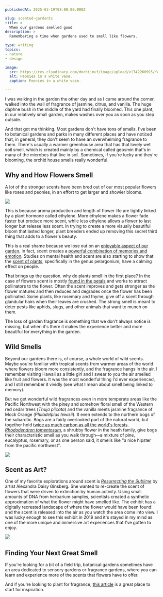 ```yaml
---
publishedAt: 2025-03-19T08:00:00.000Z

slug: scented-gardents
title: >
  When our gardens smelled good
description: >
  Remembering a time when gardens used to smell like flowers.

type: writing
topics:
- nature
- design

image:
  src: https://res.cloudinary.com/dnchijmuf/image/upload/v1742260995/fallon-michael-DTpKjgHpHj4-unsplash_taniz9.jpg
  alt: Peonies in a white vase.
  caption: Peonies in a white vase.

---
```

I was walking in the garden the other day and as I came around the corner, walked into the wall of fragrance of jasmine, citrus, and vanilla. The huge daphne bush in the middle of the yard had finally bloomed. This one plant, in our relatively small garden, makes washes over you as soon as you step outside. 

And that got me thinking. Most gardens don't have tons of smells. I've been to botanical gardens and parks in many different places and have noticed that, in general, they don't seem to have an overwhelming fragrance to them. There's usually a warmer greenhouse area that has that lovely wet soil smell, which is created mainly by a chemical called geosmin that's in many of the microbes that live in soil. Sometimes, if you're lucky and they're blooming, the orchid house smells really wonderful.

## Why and How Flowers Smell

A lot of the stronger scents have been bred out of our most popular flowers like roses and peonies, in an effort to get larger and showier blooms. 

![](https://res.cloudinary.com/dnchijmuf/image/upload/v1742260995/fallon-michael-DTpKjgHpHj4-unsplash_taniz9.jpg)

This is because aroma production and length of flower life are tightly linked by a plant hormone called ethylene. More ethylene makes a flower fade faster but produce more scent, while less ethylene allows a flower to last longer but release less scent. In trying to create a more visually beautiful bloom that lasted longer, plant breeders ended up removing this secret third thing that adds to a flower's beauty.

This is a real shame because we lose out on an [enjoyable aspect of our garden](https://www.fredericknewspost.com/public/ap/fragrancy-fix-remedies-for-gardens-that-seem-to-have-lost-their-scent/article_a86a8827-2600-5f4f-9226-dfa9f9c7b995.html). In fact, scent creates a [powerful combination of memories and emotion](https://news.harvard.edu/gazette/story/2020/02/how-scent-emotion-and-memory-are-intertwined-and-exploited/). Studies on mental health and scent are also starting to show that the [scent of plants](https://pmc.ncbi.nlm.nih.gov/articles/PMC8288369/), specifically in the genus pelargonium, have a calming effect on people. 

That brings up the question, why do plants smell in the first place? In the case of flowers scent is mostly [found in the petals](https://www.purdue.edu/uns/html4ever/0007.Dudareva.petals.html) and works to attract pollinators to the flower. Often the scent improves and gets stronger as the flower matures and then reduces and degrades once the flower has been pollinated. Some plants, like rosemary and thyme, give off a scent through glandular hairs when their leaves are crushed. The strong smell is meant to deter pests like aphids, slugs, and other animals that want to munch on them. 

The loss of garden fragrance is something that we don't always notice is missing, but when it's there it makes the experience better and more beautiful for everything in the garden.

## Wild Smells

​Beyond our gardens there is, of course, a whole world of wild scents. Maybe you're familiar with tropical scents from warmer areas of the world where flowers bloom more consistently, and the fragrance hangs in the air. I remember visiting Hawaii as a little girl and I swear to you the air smelled like fruit and flowers. It was the most wonderful thing I'd ever experienced, and I still remember it vividly (see what I mean about smell being linked to memory).

But we get wonderful wild fragrances even in more temperate areas like the Pacific Northwest with the piney and somehow floral smell of the Western red cedar trees (_Thuja plicata_) and the vanilla meets jasmine fragrance of Mock Orange (_Philadelpius lewisii_). It even extends to the northern bogs of the subarctic. Bogs are a fairly overlooked part of the natural world, but together ​hold [twice as much carbon as all the world's forests](https://marisamorby.com/the-beauty-of-bogs/)​. [_Rhododendron tomentosum_](https://parks.canada.ca/pn-np/mb/wapusk/nature/plantes-plants/labrador), a shrubby flower in the heath family, give bogs their characteristic smell as you walk through—a mixture of pine, eucalyptus, rosemary, or as one person said, it smells like "a nice hipster from the pacific northwest".

![](https://res.cloudinary.com/dnchijmuf/image/upload/v1742270272/Screenshot_2025-03-17_at_20.57.37_li3a3l.png)

## Scent as Art?
One of my favorite explorations around scent is [_Resurrecting the Sublime_](https://www.daisyginsberg.com/work/resurrecting-the-sublime) by artist ​Alexandra Daisy Ginsberg. She wanted to re-create the scent of flowers that were driven to extinction by human activity. Using small amounts of DNA from herbarium samples, scientists created a synthetic approximation of what the flower might have smelled like. The exhibit has a digitally recreated landscape of where the flower would have been found and the scent is released into the air as you watch the area come into view. I was lucky enough to see this exhibit in 2019 and it's stayed in my mind as one of the more unique and immersive art experiences that I've gotten to enjoy.

![](https://res.cloudinary.com/dnchijmuf/image/upload/Screenshot_2025-03-17_at_18.01.55_l8ghc8.png)
​
## Finding Your Next Great Smell
If you're looking for a bit of a field trip, botanical gardens sometimes have an area dedicated to sensory gardens or fragrance gardens, where you can learn and experience more of the scents that flowers have to offer. 

And if you're looking to plant for fragrance, [this article](https://ngb.org/fragrant-plants/) is a great place to start for inspiration.